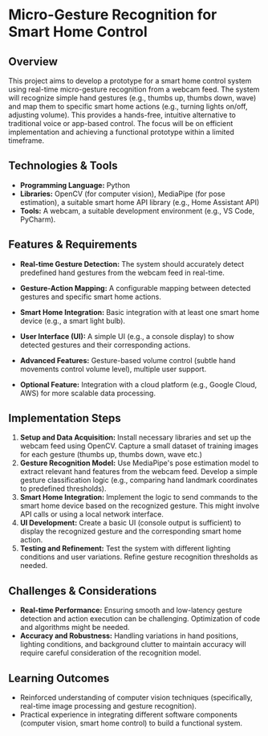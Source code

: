 # Micro-Gesture Recognition for Smart Home Control

## Overview

This project aims to develop a prototype for a smart home control system using real-time micro-gesture recognition from a webcam feed.  The system will recognize simple hand gestures (e.g., thumbs up, thumbs down, wave) and map them to specific smart home actions (e.g., turning lights on/off, adjusting volume). This provides a hands-free, intuitive alternative to traditional voice or app-based control.  The focus will be on efficient implementation and achieving a functional prototype within a limited timeframe.

## Technologies & Tools

- **Programming Language:** Python
- **Libraries:** OpenCV (for computer vision), MediaPipe (for pose estimation),  a suitable smart home API library (e.g., Home Assistant API)
- **Tools:**  A webcam, a suitable development environment (e.g., VS Code, PyCharm).


## Features & Requirements

- **Real-time Gesture Detection:**  The system should accurately detect predefined hand gestures from the webcam feed in real-time.
- **Gesture-Action Mapping:**  A configurable mapping between detected gestures and specific smart home actions.
- **Smart Home Integration:**  Basic integration with at least one smart home device (e.g., a smart light bulb).
- **User Interface (UI):** A simple UI (e.g., a console display) to show detected gestures and their corresponding actions.

- **Advanced Features:**  Gesture-based volume control (subtle hand movements control volume level),  multiple user support.
- **Optional Feature:** Integration with a cloud platform (e.g., Google Cloud, AWS) for more scalable data processing.


## Implementation Steps

1. **Setup and Data Acquisition:** Install necessary libraries and set up the webcam feed using OpenCV. Capture a small dataset of training images for each gesture (thumbs up, thumbs down, wave etc.)
2. **Gesture Recognition Model:** Use MediaPipe's pose estimation model to extract relevant hand features from the webcam feed.  Develop a simple gesture classification logic (e.g., comparing hand landmark coordinates to predefined thresholds).
3. **Smart Home Integration:** Implement the logic to send commands to the smart home device based on the recognized gesture. This might involve API calls or using a local network interface.
4. **UI Development:** Create a basic UI (console output is sufficient) to display the recognized gesture and the corresponding smart home action.
5. **Testing and Refinement:** Test the system with different lighting conditions and user variations. Refine gesture recognition thresholds as needed.


## Challenges & Considerations

- **Real-time Performance:**  Ensuring smooth and low-latency gesture detection and action execution can be challenging. Optimization of code and algorithms might be needed.
- **Accuracy and Robustness:**  Handling variations in hand positions, lighting conditions, and background clutter to maintain accuracy will require careful consideration of the recognition model.

## Learning Outcomes

- Reinforced understanding of computer vision techniques (specifically, real-time image processing and gesture recognition).
- Practical experience in integrating different software components (computer vision, smart home control) to build a functional system.

